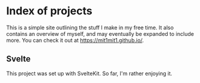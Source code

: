 # Index of projects

This is a simple site outlining the stuff I make in my free time. It also contains an overview of myself, and may eventually be expanded to include more. You can check it out at https://mit1mit1.github.io/.

## Svelte

This project was set up with SvelteKit. So far, I'm rather enjoying it.
